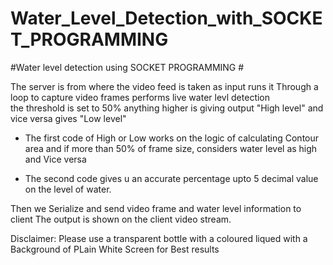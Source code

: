 # Water_Level_Detection_with_SOCKET_PROGRAMMING
#Water level detection using SOCKET PROGRAMMING #


The server is from where the video feed is taken as input runs it Through a loop to capture video frames performs live water levl detection   
the threshold is set to 50% anything higher is giving output "High level" and vice versa gives "Low level"

* The first code of High or Low works on the logic of calculating Contour area and if more than 50% of frame size, considers water level as high and Vice versa  

* The second code gives u an accurate percentage upto 5 decimal value on the level of water.

Then we Serialize and send video frame and water level information to client
The output is shown on the client video stream.  

Disclaimer: Please use a transparent bottle with a coloured liqued with a Background of PLain White Screen for Best results
